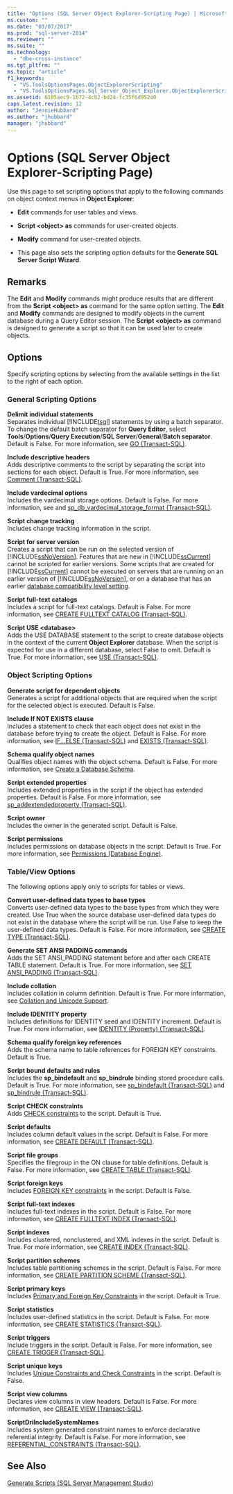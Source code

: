 ```yaml
---
title: "Options (SQL Server Object Explorer-Scripting Page) | Microsoft Docs"
ms.custom: ""
ms.date: "03/07/2017"
ms.prod: "sql-server-2014"
ms.reviewer: ""
ms.suite: ""
ms.technology: 
  - "dbe-cross-instance"
ms.tgt_pltfrm: ""
ms.topic: "article"
f1_keywords: 
  - "VS.ToolsOptionsPages.ObjectExplorerScripting"
  - "VS.ToolsOptionsPages.Sql_Server_Object_Explorer.ObjectExplorerScripting"
ms.assetid: 6105aec9-1b72-4cb2-bd24-fc35f6d95240
caps.latest.revision: 12
author: "JennieHubbard"
ms.author: "jhubbard"
manager: "jhubbard"
---
```

# Options (SQL Server Object Explorer-Scripting Page)
  Use this page to set scripting options that apply to the following commands on object context menus in **Object Explorer**:  
  
-   **Edit** commands for user tables and views.  
  
-   **Script \<object> as** commands for user-created objects.  
  
-   **Modify** command for user-created objects.  
  
-   This page also sets the scripting option defaults for the **Generate SQL Server Script Wizard**.  
  
## Remarks  
 The **Edit** and **Modify** commands might produce results that are different from the **Script \<object> as** command for the same option setting. The **Edit** and **Modify** commands are designed to modify objects in the current database during a Query Editor session. The **Script \<object> as** command is designed to generate a script so that it can be used later to create objects.  
  
## Options  
 Specify scripting options by selecting from the available settings in the list to the right of each option.  
  
### General Scripting Options  
 **Delimit individual statements**  
 Separates individual [!INCLUDE[tsql](../../includes/tsql-md.md)] statements by using a batch separator. To change the default batch separator for **Query Editor**, select **Tools**/**Options**/**Query Execution**/**SQL Server**/**General**/**Batch separator**. Default is False. For more information, see [GO &#40;Transact-SQL&#41;](~/t-sql/language-elements/sql-server-utilities-statements-go.md).  
  
 **Include descriptive headers**  
 Adds descriptive comments to the script by separating the script into sections for each object. Default is True. For more information, see [Comment &#40;Transact-SQL&#41;](~/t-sql/language-elements/comment-transact-sql.md).  
  
 **Include vardecimal options**  
 Includes the vardecimal storage options. Default is False. For more information, see and [sp_db_vardecimal_storage_format &#40;Transact-SQL&#41;](~/relational-databases/system-stored-procedures/sp-db-vardecimal-storage-format-transact-sql.md).  
  
 **Script change tracking**  
 Includes change tracking information in the script.  
  
 **Script for server version**  
 Creates a script that can be run on the selected version of [!INCLUDE[ssNoVersion](../../../includes/ssnoversion-md.md)]. Features that are new in [!INCLUDE[ssCurrent](../../../includes/sscurrent-md.md)] cannot be scripted for earlier versions. Some scripts that are created for [!INCLUDE[ssCurrent](../../../includes/sscurrent-md.md)] cannot be executed on servers that are running on an earlier version of [!INCLUDE[ssNoVersion](../../../includes/ssnoversion-md.md)], or on a database that has an earlier [database compatibility level setting](~/t-sql/statements/alter-database-transact-sql-compatibility-level.md).  
  
 **Script full-text catalogs**  
 Includes a script for full-text catalogs. Default is False. For more information, see [CREATE FULLTEXT CATALOG &#40;Transact-SQL&#41;](~/t-sql/statements/create-fulltext-catalog-transact-sql.md).  
  
 **Script USE \<database>**  
 Adds the USE DATABASE statement to the script to create database objects in the context of the current **Object Explorer** database. When the script is expected for use in a different database, select False to omit. Default is True. For more information, see [USE &#40;Transact-SQL&#41;](~/t-sql/language-elements/use-transact-sql.md).  
  
### Object Scripting Options  
 **Generate script for dependent objects**  
 Generates a script for additional objects that are required when the script for the selected object is executed. Default is False.  
  
 **Include If NOT EXISTS clause**  
 Includes a statement to check that each object does not exist in the database before trying to create the object. Default is False. For more information, see [IF...ELSE &#40;Transact-SQL&#41;](~/t-sql/language-elements/if-else-transact-sql.md) and [EXISTS &#40;Transact-SQL&#41;](~/t-sql/language-elements/exists-transact-sql.md).  
  
 **Schema qualify object names**  
 Qualifies object names with the object schema. Default is False. For more information, see [Create a Database Schema](../../relational-databases/security/authentication-access/create-a-database-schema.md).  
  
 **Script extended properties**  
 Includes extended properties in the script if the object has extended properties. Default is False. For more information, see [sp_addextendedproperty &#40;Transact-SQL&#41;](~/relational-databases/system-stored-procedures/sp-addextendedproperty-transact-sql.md).  
  
 **Script owner**  
 Includes the owner in the generated script. Default is False.  
  
 **Script permissions**  
 Includes permissions on database objects in the script. Default is True. For more information, see [Permissions &#40;Database Engine&#41;](../../relational-databases/security/permissions-database-engine.md).  
  
### Table/View Options  
 The following options apply only to scripts for tables or views.  
  
 **Convert user-defined data types to base types**  
 Converts user-defined data types to the base types from which they were created. Use True when the source database user-defined data types do not exist in the database where the script will be run. Use False to keep the user-defined data types. Default is False. For more information, see [CREATE TYPE &#40;Transact-SQL&#41;](~/t-sql/statements/create-type-transact-sql.md).  
  
 **Generate SET ANSI PADDING commands**  
 Adds the SET ANSI_PADDING statement before and after each CREATE TABLE statement. Default is True. For more information, see [SET ANSI_PADDING &#40;Transact-SQL&#41;](~/t-sql/statements/set-ansi-padding-transact-sql.md).  
  
 **Include collation**  
 Includes collation in column definition. Default is True. For more information, see [Collation and Unicode Support](../../relational-databases/collations/collation-and-unicode-support.md).  
  
 **Include IDENTITY property**  
 Includes definitions for IDENTITY seed and IDENTITY increment. Default is True. For more information, see [IDENTITY &#40;Property&#41; &#40;Transact-SQL&#41;](~/t-sql/statements/create-table-transact-sql-identity-property.md).  
  
 **Schema qualify foreign key references**  
 Adds the schema name to table references for FOREIGN KEY constraints. Default is True.  
  
 **Script bound defaults and rules**  
 Includes the **sp_bindefault** and **sp_bindrule** binding stored procedure calls. Default is True. For more information, see [sp_bindefault &#40;Transact-SQL&#41;](~/relational-databases/system-stored-procedures/sp-bindefault-transact-sql.md) and [sp_bindrule &#40;Transact-SQL&#41;](~/relational-databases/system-stored-procedures/sp-bindrule-transact-sql.md).  
  
 **Script CHECK constraints**  
 Adds [CHECK constraints](../../relational-databases/tables/unique-constraints-and-check-constraints.md) to the script. Default is True.  
  
 **Script defaults**  
 Includes column default values in the script. Default is False. For more information, see [CREATE DEFAULT &#40;Transact-SQL&#41;](~/t-sql/statements/create-default-transact-sql.md).  
  
 **Script file groups**  
 Specifies the filegroup in the ON clause for table definitions. Default is False. For more information, see [CREATE TABLE &#40;Transact-SQL&#41;](~/t-sql/statements/create-table-transact-sql.md).  
  
 **Script foreign keys**  
 Includes [FOREIGN KEY constraints](../../relational-databases/tables/primary-and-foreign-key-constraints.md) in the script. Default is False.  
  
 **Script full-text indexes**  
 Includes full-text indexes in the script. Default is False. For more information, see [CREATE FULLTEXT INDEX &#40;Transact-SQL&#41;](~/t-sql/statements/create-fulltext-index-transact-sql.md).  
  
 **Script indexes**  
 Includes clustered, nonclustered, and XML indexes in the script. Default is True. For more information, see [CREATE INDEX &#40;Transact-SQL&#41;](~/t-sql/statements/create-index-transact-sql.md).  
  
 **Script partition schemes**  
 Includes table partitioning schemes in the script. Default is False. For more information, see [CREATE PARTITION SCHEME &#40;Transact-SQL&#41;](~/t-sql/statements/create-partition-scheme-transact-sql.md).  
  
 **Script primary keys**  
 Includes [Primary and Foreign Key Constraints](../../relational-databases/tables/primary-and-foreign-key-constraints.md) in the script. Default is True.  
  
 **Script statistics**  
 Includes user-defined statistics in the script. Default is False. For more information, see [CREATE STATISTICS &#40;Transact-SQL&#41;](~/t-sql/statements/create-statistics-transact-sql.md).  
  
 **Script triggers**  
 Include triggers in the script. Default is False. For more information, see [CREATE TRIGGER &#40;Transact-SQL&#41;](~/t-sql/statements/create-trigger-transact-sql.md).  
  
 **Script unique keys**  
 Includes [Unique Constraints and Check Constraints](../../relational-databases/tables/unique-constraints-and-check-constraints.md) in the script. Default is False.  
  
 **Script view columns**  
 Declares view columns in view headers. Default is False. For more information, see [CREATE VIEW &#40;Transact-SQL&#41;](~/t-sql/statements/create-view-transact-sql.md).  
  
 **ScriptDriIncludeSystemNames**  
 Includes system generated constraint names to enforce declarative referential integrity. Default is False. For more information, see [REFERENTIAL_CONSTRAINTS &#40;Transact-SQL&#41;](~/relational-databases/system-information-schema-views/referential-constraints-transact-sql.md).  
  
## See Also  
 [Generate Scripts &#40;SQL Server Management Studio&#41;](../../relational-databases/scripting/generate-scripts-sql-server-management-studio.md)  
  
  